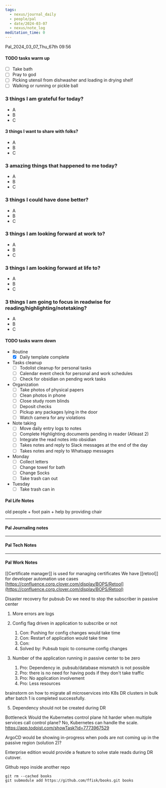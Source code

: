 ```yaml
---
tags:
  - nexus/journal_daily
  - people/pal
  - date/2024-03-07
  - nexus/note_log
meditation_time: 0
---
```


Pal_2024_03_07_Thu_67th
09:56
 
#### TODO tasks warm up
- [ ] Take bath
- [ ] Pray to god
- [ ] Picking utensil from dishwasher and loading in drying shelf
- [ ] Walking or running or pickle ball

### 3 things I am grateful for today?
- A
- B
- C

#### 3 things I want to share with folks?
- A
- B
- C 

### 3 amazing things that happened to me today?
- A
- B
- C

### 3 things I could have done better?
- A
- B
- C

### 3 things I am looking forward at work to? 
- A
- B
- C
### 3 things I am looking forward at life to? 
- A
- B
- C

### 3 things I am going to focus in readwise for reading/highlighting/notetaking? 
- A
- B
- C

#### TODO tasks warm down
- Routine
	- [x] Daily template complete	
- Tasks cleanup 
	- [ ] Todolist cleanup for personal tasks
	- [ ] Calendar event check for personal and work schedules 
	- [ ] Check for obsidian on pending work tasks
- Organization
	- [ ] Take photos of physical papers
	- [ ] Clean photos in phone
	- [ ] Close study room blinds
	- [ ] Deposit checks
	- [ ] Pickup any packages lying in the door
	- [ ] Watch camera for any violations 
- Note taking
	- [ ] Move daily entry logs to notes
	- [ ] Complete Highlighting documents pending in reader (Atleast 2)
	- [ ] Integrate the read notes into obsidian 
	- [ ] Takes notes and reply to Slack messages at the end of the day
	- [ ] Takes notes and reply to Whatsapp messages
- Monday
	- [ ] Collect letters
	- [ ] Change towel for bath
	- [ ] Change Socks 
	- [ ] Take trash can out
- Tuesday
	- [ ] Take trash can in 

#### Pal Life Notes

old people + foot pain + help by providing chair 

-----------
#### Pal Journaling notes 



------

#### Pal Tech Notes





------ 
#### Pal Work Notes

[[Certificate manager]] is used for managing certificates
We have [[retool]] for developer automation use cases 
[https://confluence.corp.clover.com/display/BOPS/Retool](https://confluence.corp.clover.com/display/BOPS/Retool)

Disaster recovery for pubsub
Do we need to stop the subscriber in passive center 
1. More errors are logs 


2. Config flag driven in application to subscribe or not
	1. Con: Pushing for config changes would take time 
	2. Con: Restart of application would take time 
	3. Con: 
	4. Solved by: Pubsub topic to consume config changes 
3. Number of the application running in passive center to be zero
	1. Pro: Dependency ie. pubsub/database mismatch is not possible 
	2. Pro: there is no need for having pods if they don't take traffic
	3. Pro: No application involvement
	4. Pro: Less resources 

brainstorm on how to migrate all microservices into K8s DR clusters in bulk after batch 1 is completed successfully. 

5. Dependency should not be created during DR 

Bottleneck 
Would the Kubernetes control plane hit harder when multiple services call control plane? No, Kubernetes can handle the scale.
https://app.todoist.com/showTask?id=7773967529 

ArgoCD would be showing in-progress when pods are not coming up in the passive region (solution 2)?

Enterprise edition would provide a feature to solve stale reads during DR cutover. 


Github repo inside another repo 
```
git rm --cached books
git submodule add https://github.com/ffisk/books.git books
```